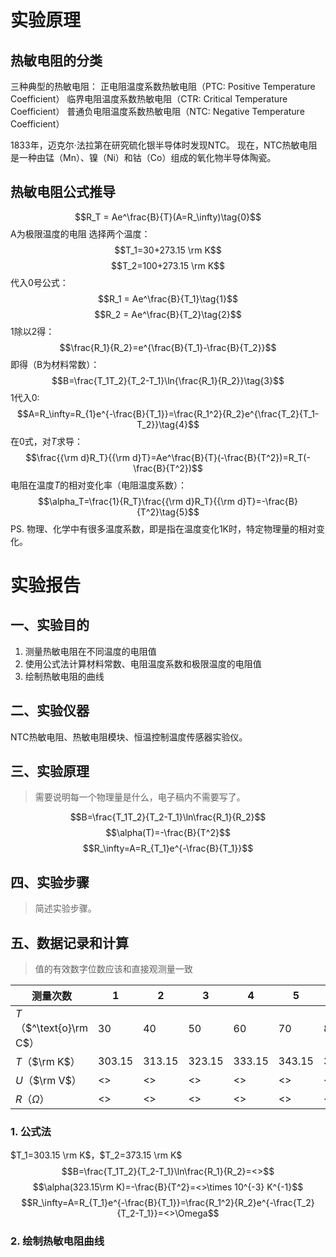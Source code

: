 
# 实验原理
## 热敏电阻的分类

三种典型的热敏电阻：
正电阻温度系数热敏电阻（PTC: Positive Temperature Coefficient）
临界电阻温度系数热敏电阻（CTR: Critical Temperature Coefficient）
普通负电阻温度系数热敏电阻（NTC: Negative Temperature Coefficient）

1833年，迈克尔·法拉第在研究硫化银半导体时发现NTC。
现在，NTC热敏电阻是一种由锰（Mn）、镍（Ni）和钴（Co）组成的氧化物半导体陶瓷。

## 热敏电阻公式推导

$$R_T = Ae^\frac{B}{T}(A=R_\infty)\tag{0}$$
A为极限温度的电阻
选择两个温度：
$$T_1=30+273.15 \rm K$$
$$T_2=100+273.15 \rm K$$
代入0号公式：
$$R_1 = Ae^\frac{B}{T_1}\tag{1}$$
$$R_2 = Ae^\frac{B}{T_2}\tag{2}$$
1除以2得：
$$\frac{R_1}{R_2}=e^{\frac{B}{T_1}-\frac{B}{T_2}}$$
即得（B为材料常数）：
$$B=\frac{T_1T_2}{T_2-T_1}\ln{\frac{R_1}{R_2}}\tag{3}$$
1代入0:
$$A=R_\infty=R_{1}e^{-\frac{B}{T_1}}=\frac{R_1^2}{R_2}e^{\frac{T_2}{T_1-T_2}}\tag{4}$$
在0式，对$T$求导：
$$\frac{{\rm d}R_T}{{\rm d}T}=Ae^\frac{B}{T}(-\frac{B}{T^2})=R_T(-\frac{B}{T^2})$$
电阻在温度$T$的相对变化率（电阻温度系数）：
$$\alpha_T=\frac{1}{R_T}\frac{{\rm d}R_T}{{\rm d}T}=-\frac{B}{T^2}\tag{5}$$
PS. 物理、化学中有很多温度系数，即是指在温度变化1K时，特定物理量的相对变化。

# 实验报告

## 一、实验目的

1. 测量热敏电阻在不同温度的电阻值
2. 使用公式法计算材料常数、电阻温度系数和极限温度的电阻值
3. 绘制热敏电阻的曲线

## 二、实验仪器

NTC热敏电阻、热敏电阻模块、恒温控制温度传感器实验仪。

## 三、实验原理

>需要说明每一个物理量是什么，电子稿内不需要写了。

$$B=\frac{T_1T_2}{T_2-T_1}\ln\frac{R_1}{R_2}$$
$$\alpha(T)=-\frac{B}{T^2}$$
$$R_\infty=A=R_{T_1}e^{-\frac{B}{T_1}}$$

## 四、实验步骤

>简述实验步骤。

## 五、数据记录和计算

> 值的有效数字位数应该和直接观测量一致

| 测量次数 | 1   | 2   | 3   | 4   | 5   | 6   | 7   | 8   |
| ------- | --- | --- | --- | --- | --- | --- | --- | --- |
| $T$ （$^\text{o}\rm C$）| 30  | 40  | 50  | 60  | 70  | 80  | 90  | 100  |
| $T$（$\rm K$）|303.15 | 313.15 | 323.15 | 333.15 | 343.15 | 353.15 | 363.15 | 373.15|
| $U$（$\rm V$）| <> | <> | <> | <> | <> | <> | <> | <> |
| $R$（$\Omega$）| <> | <> | <> | <> | <> | <> | <> | <> |

### 1. 公式法

$T_1=303.15 \rm K$，$T_2=373.15 \rm K$
$$B=\frac{T_1T_2}{T_2-T_1}\ln\frac{R_1}{R_2}=<>$$
$$\alpha(323.15\rm K)=-\frac{B}{T^2}=<>\times 10^{-3} K^{-1}$$
$$R_\infty=A=R_{T_1}e^{-\frac{B}{T_1}}=\frac{R_1^2}{R_2}e^{-\frac{T_2}{T_2-T_1}}=<>\Omega$$
### 2. 绘制热敏电阻曲线

